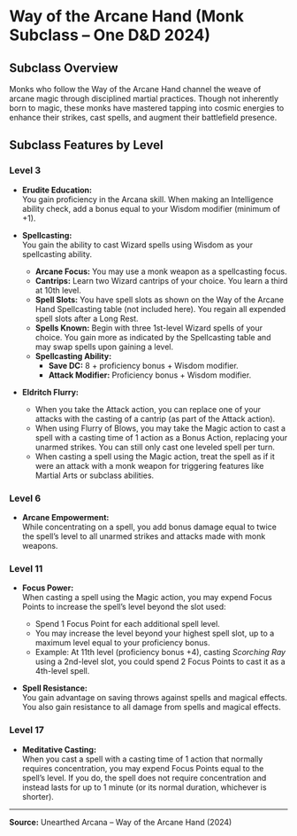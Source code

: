 # Way of the Arcane Hand (Monk Subclass – One D&D 2024)

## Subclass Overview
Monks who follow the Way of the Arcane Hand channel the weave of arcane magic through disciplined martial practices. Though not inherently born to magic, these monks have mastered tapping into cosmic energies to enhance their strikes, cast spells, and augment their battlefield presence.

## Subclass Features by Level

### Level 3
- **Erudite Education:**  
  You gain proficiency in the Arcana skill. When making an Intelligence ability check, add a bonus equal to your Wisdom modifier (minimum of +1).

- **Spellcasting:**  
  You gain the ability to cast Wizard spells using Wisdom as your spellcasting ability.  
  - **Arcane Focus:** You may use a monk weapon as a spellcasting focus.  
  - **Cantrips:** Learn two Wizard cantrips of your choice. You learn a third at 10th level.  
  - **Spell Slots:** You have spell slots as shown on the Way of the Arcane Hand Spellcasting table (not included here). You regain all expended spell slots after a Long Rest.  
  - **Spells Known:** Begin with three 1st-level Wizard spells of your choice. You gain more as indicated by the Spellcasting table and may swap spells upon gaining a level.  
  - **Spellcasting Ability:**  
    - **Save DC:** 8 + proficiency bonus + Wisdom modifier.  
    - **Attack Modifier:** Proficiency bonus + Wisdom modifier.

- **Eldritch Flurry:**  
  - When you take the Attack action, you can replace one of your attacks with the casting of a cantrip (as part of the Attack action).  
  - When using Flurry of Blows, you may take the Magic action to cast a spell with a casting time of 1 action as a Bonus Action, replacing your unarmed strikes. You can still only cast one leveled spell per turn.  
  - When casting a spell using the Magic action, treat the spell as if it were an attack with a monk weapon for triggering features like Martial Arts or subclass abilities.

### Level 6
- **Arcane Empowerment:**  
  While concentrating on a spell, you add bonus damage equal to twice the spell’s level to all unarmed strikes and attacks made with monk weapons.

### Level 11
- **Focus Power:**  
  When casting a spell using the Magic action, you may expend Focus Points to increase the spell’s level beyond the slot used:  
  - Spend 1 Focus Point for each additional spell level.  
  - You may increase the level beyond your highest spell slot, up to a maximum level equal to your proficiency bonus.  
  - Example: At 11th level (proficiency bonus +4), casting *Scorching Ray* using a 2nd-level slot, you could spend 2 Focus Points to cast it as a 4th-level spell.

- **Spell Resistance:**  
  You gain advantage on saving throws against spells and magical effects. You also gain resistance to all damage from spells and magical effects.

### Level 17
- **Meditative Casting:**  
  When you cast a spell with a casting time of 1 action that normally requires concentration, you may expend Focus Points equal to the spell’s level. If you do, the spell does not require concentration and instead lasts for up to 1 minute (or its normal duration, whichever is shorter).

---
**Source:** Unearthed Arcana – Way of the Arcane Hand (2024)
